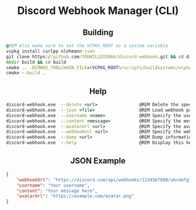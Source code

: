 <div align="center">
    <h1>Discord Webhook Manager (CLI)</h1>
    <h2>Building</h2>
</div>

```bat
@REM Also make sure to set the VCPKG_ROOT as a system variable
vcpkg install curlpp nlohmann-json
git clone https://github.com/YOUWILLDIE666/discord-webhook.git && cd discord-webhook
mkdir build && cd build
cmake .. -DCMAKE_TOOLCHAIN_FILE=%VCPKG_ROOT%/scripts/buildsystems/vcpkg.cmake
cmake --build .
```

<div align="center">
    <h2>Help</h2>
</div>

```bat
discord-webhook.exe  --delete <url>                @REM Delete the specified webhook.
discord-webhook.exe  --json <file>                 @REM Load webhook parameters from a JSON file.
discord-webhook.exe  --username <name>             @REM Specify the username.
discord-webhook.exe  --content <message>           @REM Specify the message content.
discord-webhook.exe  --avatarUrl <url>             @REM Specify the avatar URL.
discord-webhook.exe  --webhookUrl <url>            @REM Specify the webhook URL.
discord-webhook.exe  --dump <url>                  @REM Dump information about the specified webhook.
discord-webhook.exe  --help                        @REM Display this help message.
```

<div align="center">
    <h2>JSON Example</h2>
</div>

```json
{
    "webhookUrl": "https://discord.com/api/webhooks/1234567890/abcdefg",
    "username": "Your username",
    "content": "Your message here",
    "avatarUrl": "https://example.com/avatar.png"
}
```
